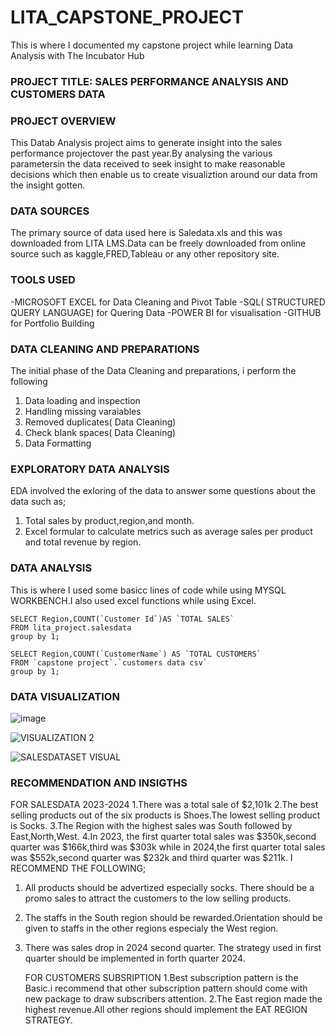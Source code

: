 # LITA_CAPSTONE_PROJECT
This is where I documented  my capstone project while learning Data Analysis with The Incubator Hub

### PROJECT TITLE: SALES PERFORMANCE ANALYSIS AND CUSTOMERS DATA


### PROJECT OVERVIEW
This Datab Analysis project aims to generate insight into the sales performance projectover the past year.By analysing the various parametersin the data  received to seek insight to make reasonable decisions which then enable us to create visualiztion around our data from the insight gotten.

### DATA SOURCES
The primary source of data used here is Saledata.xls and this was downloaded from LITA LMS.Data can be freely downloaded from online source such as kaggle,FRED,Tableau or any other repository site.


### TOOLS USED
-MICROSOFT EXCEL for Data Cleaning and Pivot Table
-SQL( STRUCTURED QUERY LANGUAGE) for Quering Data
-POWER BI for visualisation
-GITHUB for Portfolio Building

### DATA CLEANING AND PREPARATIONS
The initial phase of the Data Cleaning and preparations, i perform the following
1. Data loading and inspection
2. Handling missing varaiables
3. Removed duplicates( Data Cleaning)
4. Check blank spaces( Data Cleaning)
5. Data Formatting
   
### EXPLORATORY DATA ANALYSIS
EDA involved the exloring of the data to answer some questions about the data such as;
1. Total sales by product,region,and month.
2. Excel formular to calculate metrics such as average sales per product and total revenue by region.

### DATA ANALYSIS
This is where I used some basicc lines of code while using MYSQL WORKBENCH.I also used excel functions while using Excel.
```SQL(SALESDATA)
SELECT Region,COUNT(`Customer Id`)AS `TOTAL SALES` 
FROM lita_project.salesdata
group by 1;
```

```SQL(CUSTOMERDATA)
SELECT Region,COUNT(`CustomerName`) AS `TOTAL CUSTOMERS`
FROM `capstone project`.`customers data csv`
group by 1;
```

### DATA VISUALIZATION

![image](https://github.com/user-attachments/assets/fc1481fd-baf2-4aa4-88fd-f1975fc33ee4)

![VISUALIZATION 2](https://github.com/user-attachments/assets/c4d2e781-f18e-41e1-bb14-3d69389f9583)


![SALESDATASET VISUAL](https://github.com/user-attachments/assets/fa1b68f1-6248-46ff-b6c0-386aa8fcccc3)

### RECOMMENDATION AND INSIGTHS
FOR SALESDATA 2023-2024
1.There was a total sale of $2,101k
2.The best selling products out of the six products is Shoes.The lowest selling product is Socks.
3.The Region with the highest sales was South followed by East,North,West.
4.In 2023, the first quarter total sales was $350k,second quarter was $166k,third was $303k while in 2024,the first quarter total sales was $552k,second quarter was $232k and third quarter was $211k.
I RECOMMEND THE FOLLOWING;
1. All products should be advertized especially socks. There should be a promo sales to attract the customers to the low selling products.
2. The staffs in the South region should be rewarded.Orientation should be given to staffs in the other regions especialy the West region.
3. There was sales drop in 2024 second quarter. The strategy used in first quarter should be implemented in forth quarter 2024.

    FOR CUSTOMERS SUBSRIPTION
   1.Best subscription pattern is the Basic.i recommend that other subscription pattern should come with new package to draw subscribers attention.
   2.The East region made the highest revenue.All other regions should implement the EAT REGION STRATEGY.

   



